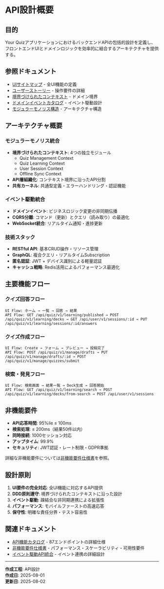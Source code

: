 # API設計概要

## 目的

Your QuizアプリケーションにおけるバックエンドAPIの包括的設計を定義し、フロントエンドUIとドメインロジックを効率的に結合するアーキテクチャを提供する。

## 参照ドキュメント

- [UIサイトマップ](../ui-design/1.01_sitemap.yaml) - 全UI機能の定義
- [ユーザーストーリー](../ui-design/1.02_user-stories/) - 操作要件の詳細
- [境界づけられたコンテキスト](../ddd-design/2.09_bounded-context-definition/README.md) - ドメイン境界
- [ドメインイベントカタログ](../ddd-design/2.10_domain-events-catalog/domain-events-catalog.md) - イベント駆動設計
- [モジュラーモノリス構造](../architecture/diagrams/modular-monolith-structure.md) - アーキテクチャ構造

## アーキテクチャ概要

### モジュラーモノリス統合

- **境界づけられたコンテキスト**: 4つの独立モジュール
  - Quiz Management Context
  - Quiz Learning Context  
  - User Session Context
  - Offline Sync Context
- **API層組織化**: コンテキスト境界に沿ったAPI分割
- **共有カーネル**: 共通型定義・エラーハンドリング・認証機能

### イベント駆動統合

- **ドメインイベント**: ビジネスロジック変更の非同期伝播
- **CQRS分離**: コマンド（更新）とクエリ（読み取り）の最適化
- **WebSocket統合**: リアルタイム通知・進捗更新

### 技術スタック

- **RESTful API**: 基本CRUD操作・リソース管理
- **GraphQL**: 複合クエリ・リアルタイムSubscription
- **匿名認証**: JWT + デバイス識別による軽量認証
- **キャッシュ戦略**: Redis活用によるパフォーマンス最適化

## 主要機能フロー

### クイズ回答フロー

```text
UI Flow: ホーム → 一覧 → 回答 → 結果
API Flow: GET /api/quiz/v1/learning/published → POST /api/quiz/v1/learning/decks → GET /api/user/v1/sessions/:id → PUT /api/quiz/v1/learning/sessions/:id/answers
```

### クイズ作成フロー

```text
UI Flow: Create → フォーム → プレビュー → 投稿完了
API Flow: POST /api/quiz/v1/manage/drafts → PUT /api/quiz/v1/manage/drafts/:id → POST /api/quiz/v1/manage/quizzes/submit
```

### 検索・発見フロー

```text
UI Flow: 検索画面 → 結果一覧 → Deck生成 → 回答開始
API Flow: GET /api/quiz/v1/learning/search → POST /api/quiz/v1/learning/decks/from-search → POST /api/user/v1/sessions
```

## 非機能要件

- **API応答時間**: 95%ile ≤ 100ms
- **検索処理**: ≤ 200ms（結果50件以内）
- **同時接続**: 1000セッション対応
- **アップタイム**: 99.9%
- **セキュリティ**: JWT認証・レート制限・GDPR準拠

詳細な非機能要件については[非機能要件仕様書](non-functional-requirements.md)を参照。

## 設計原則

1. **UI要件の完全対応**: 全UI機能に対応するAPI提供
2. **DDD原則遵守**: 境界づけられたコンテキストに沿った設計
3. **イベント駆動**: 疎結合な非同期連携による拡張性
4. **パフォーマンス**: モバイルファーストの高速応答
5. **保守性**: 明確な責任分界・テスト容易性

## 関連ドキュメント

- [API機能カタログ](api-catalog.md) - 87エンドポイントの詳細仕様
- [非機能要件仕様書](non-functional-requirements.md) - パフォーマンス・スケーラビリティ・可用性要件
- [イベント駆動API統合](event-integration.md) - イベント連携の詳細設計

---
**作成工程**: API設計  
**作成日**: 2025-08-01  
**更新日**: 2025-08-02
